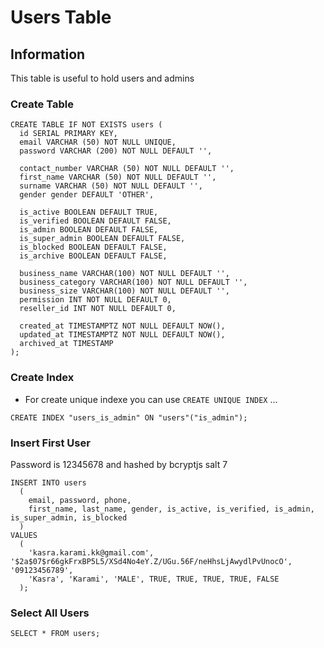 # Users Table

## Information

This table is useful to hold users and admins

### Create Table

```postgres
CREATE TABLE IF NOT EXISTS users (
  id SERIAL PRIMARY KEY,
  email VARCHAR (50) NOT NULL UNIQUE,
  password VARCHAR (200) NOT NULL DEFAULT '',

  contact_number VARCHAR (50) NOT NULL DEFAULT '',
  first_name VARCHAR (50) NOT NULL DEFAULT '',
  surname VARCHAR (50) NOT NULL DEFAULT '',
  gender gender DEFAULT 'OTHER',

  is_active BOOLEAN DEFAULT TRUE,
  is_verified BOOLEAN DEFAULT FALSE,
  is_admin BOOLEAN DEFAULT FALSE,
  is_super_admin BOOLEAN DEFAULT FALSE,
  is_blocked BOOLEAN DEFAULT FALSE,
  is_archive BOOLEAN DEFAULT FALSE,

  business_name VARCHAR(100) NOT NULL DEFAULT '',
  business_category VARCHAR(100) NOT NULL DEFAULT '',
  business_size VARCHAR(100) NOT NULL DEFAULT '',
  permission INT NOT NULL DEFAULT 0,
  reseller_id INT NOT NULL DEFAULT 0,

  created_at TIMESTAMPTZ NOT NULL DEFAULT NOW(),
  updated_at TIMESTAMPTZ NOT NULL DEFAULT NOW(),
  archived_at TIMESTAMP
);
```

### Create Index

- For create unique indexe you can use `CREATE UNIQUE INDEX` ...

```postgres
CREATE INDEX "users_is_admin" ON "users"("is_admin");
```

### Insert First User

Password is 12345678 and hashed by bcryptjs salt 7

```postgres
INSERT INTO users
  (
    email, password, phone,
    first_name, last_name, gender, is_active, is_verified, is_admin, is_super_admin, is_blocked
  )
VALUES
  (
    'kasra.karami.kk@gmail.com', '$2a$07$r66gkFrxBP5L5/XSd4No4eY.Z/UGu.56F/neHhsLjAwydlPvUnocO', '09123456789',
    'Kasra', 'Karami', 'MALE', TRUE, TRUE, TRUE, TRUE, FALSE
  );
```

### Select All Users

```postgres
SELECT * FROM users;
```
